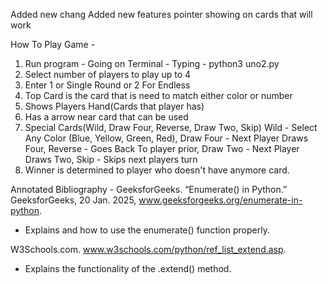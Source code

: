 Added new chang
Added new features pointer showing on cards that will work

How To Play Game -
1. Run program - Going on Terminal - Typing - python3 uno2.py
2. Select number of players to play up to 4
3. Enter 1 or Single Round or 2 For Endless
4. Top Card is the card that is need to match either color or number
5. Shows Players Hand(Cards that player has) 
6. Has a arrow near card that can be used
7. Special Cards(Wild, Draw Four, Reverse, Draw Two, Skip)
Wild - Select Any Color (Blue, Yellow, Green, Red), Draw Four - Next Player Draws Four, Reverse - Goes Back
To player prior, Draw Two - Next Player Draws Two, Skip - Skips next players turn
8. Winner is determined to player who doesn't have anymore card.


Annotated Bibliography -
GeeksforGeeks. “Enumerate() in Python.” GeeksforGeeks, 20 Jan. 2025, www.geeksforgeeks.org/enumerate-in-python.
 - Explains and how to use the enumerate() function properly.

W3Schools.com. www.w3schools.com/python/ref_list_extend.asp.
- Explains the functionality of the .extend() method.

